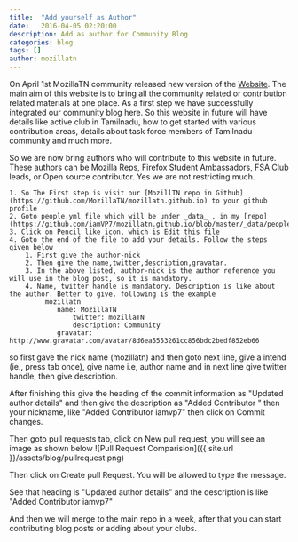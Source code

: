 ```yaml
---
title:  "Add yourself as Author"
date:   2016-04-05 02:20:00
description: Add as author for Community Blog
categories: blog
tags: []
author: mozillatn
---
```


On April 1st MozillaTN community released new version of the [Website](http://mozillatn.github.io/). The main aim of this website is to bring all the community related or contribution related materials at one place. As a first step we have successfully integrated our community blog here. So this website in future will have details like active club in Tamilnadu, how to get started with various contribution areas, details about task force members of Tamilnadu community and much more.

So we are now bring authors who will contribute to this website in future. These authors can be Mozilla Reps, Firefox Student Ambassadors, FSA Club leads, or Open source contributor. Yes we are not restricting much.

	1. So The First step is visit our [MozillTN repo in Github](https://github.com/MozillaTN/mozillatn.github.io) to your github profile
	2. Goto people.yml file which will be under _data_ , in my [repo](https://github.com/iamVP7/mozillatn.github.io/blob/master/_data/people.yml).
	3. Click on Pencil like icon, which is Edit this file
	4. Goto the end of the file to add your details. Follow the steps given below
		1. First give the author-nick
		2. Then give the name,twitter,description,gravatar.
		3. In the above listed, author-nick is the author reference you will use in the blog post, so it is mandatory.
		4. Name, twitter handle is mandatory. Description is like about the author. Better to give. following is the example
			 mozillatn
				name: MozillaTN
    				twitter: mozillaTN
    				description: Community
				gravatar: http://www.gravatar.com/avatar/8d6ea5553261cc856bdc2bedf852eb66

so first gave the nick name (mozillatn) and then goto next line, give a intend (ie., press tab once), give name i.e, author name and in next line give twitter handle, then give description.

After finishing this give the heading of the commit information as "Updated author details" and then give the description as "Added Contributor " then your nickname, like "Added Contributor iamvp7" then click on Commit changes.

Then goto pull requests tab, click on New pull request, you will see an image as shown below
![Pull Request Comparision]({{ site.url }}/assets/blog/pullrequest.png)

Then click on Create pull Request. You will be allowed to type the message. 

See that heading is "Updated author details" and the description is like "Added Contributor iamvp7" 

And then we will merge to the main repo in a week, after that you can start contributing blog posts or adding about your clubs.

	

